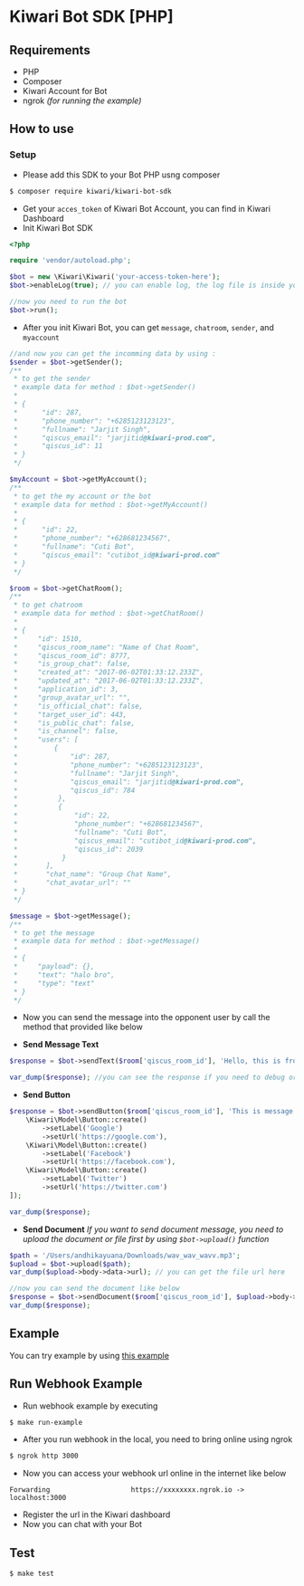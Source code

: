 # Kiwari Bot SDK [PHP]

## Requirements

* PHP
* Composer
* Kiwari Account for Bot
* ngrok _(for running the example)_

## How to use

### Setup

* Please add this SDK to your Bot PHP usng composer

```bash
$ composer require kiwari/kiwari-bot-sdk
```

* Get your `acces_token` of Kiwari Bot Account, you can find in Kiwari Dashboard
* Init Kiwari Bot SDK

```php
<?php

require 'vendor/autoload.php';

$bot = new \Kiwari\Kiwari('your-access-token-here');
$bot->enableLog(true); // you can enable log, the log file is inside your tmp

//now you need to run the bot
$bot->run();
```

* After you init Kiwari Bot, you can get `message`, `chatroom`, `sender`, and `myaccount`

```php
//and now you can get the incomming data by using :
$sender = $bot->getSender();
/**
 * to get the sender
 * example data for method : $bot->getSender()
 * 
 * {
 *      "id": 287,
 *      "phone_number": "+6285123123123",
 *      "fullname": "Jarjit Singh",
 *      "qiscus_email": "jarjitid@kiwari-prod.com",
 *      "qiscus_id": 11
 * }
 */

$myAccount = $bot->getMyAccount();
/**
 * to get the my account or the bot
 * example data for method : $bot->getMyAccount()
 * 
 * {
 *      "id": 22,
 *      "phone_number": "+628681234567",
 *      "fullname": "Cuti Bot",
 *      "qiscus_email": "cutibot_id@kiwari-prod.com"
 * }
 */

$room = $bot->getChatRoom();
/**
 * to get chatroom
 * example data for method : $bot->getChatRoom()
 * 
 * {
 *     "id": 1510,
 *     "qiscus_room_name": "Name of Chat Room",
 *     "qiscus_room_id": 8777,
 *     "is_group_chat": false,
 *     "created_at": "2017-06-02T01:33:12.233Z",
 *     "updated_at": "2017-06-02T01:33:12.233Z",
 *     "application_id": 3,
 *     "group_avatar_url": "",
 *     "is_official_chat": false,
 *     "target_user_id": 443,
 *     "is_public_chat": false,
 *     "is_channel": false,
 *     "users": [
 *         {
 *             "id": 287,
 *             "phone_number": "+6285123123123",
 *             "fullname": "Jarjit Singh",
 *             "qiscus_email": "jarjitid@kiwari-prod.com",
 *             "qiscus_id": 784
 *          },
 *          {
 *              "id": 22,
 *              "phone_number": "+628681234567",
 *              "fullname": "Cuti Bot",
 *              "qiscus_email": "cutibot_id@kiwari-prod.com",
 *              "qiscus_id": 2039
 *           }
 *       ],
 *       "chat_name": "Group Chat Name",
 *       "chat_avatar_url": ""
 * }
 */

$message = $bot->getMessage();
/**
 * to get the message
 * example data for method : $bot->getMessage()
 * 
 * {
 *     "payload": {},
 *     "text": "halo bro",
 *     "type": "text"
 * }
 */
```

* Now you can send the message into the opponent user by call the method that provided like below

* **Send Message Text**
```php
$response = $bot->sendText($room['qiscus_room_id'], 'Hello, this is from Kiwari Bot SDK PHP');

var_dump($response); //you can see the response if you need to debug or something to handle in your bot
```

* **Send Button**
```php
$response = $bot->sendButton($room['qiscus_room_id'], 'This is message Example', [
    \Kiwari\Model\Button::create()
        ->setLabel('Google')
        ->setUrl('https://google.com'),
    \Kiwari\Model\Button::create()
        ->setLabel('Facebook')
        ->setUrl('https://facebook.com'),
    \Kiwari\Model\Button::create()
        ->setLabel('Twitter')
        ->setUrl('https://twitter.com')
]);

var_dump($response);
```

* **Send Document**
_If you want to send document message, you need to upload the document or file first by using `$bot->upload()` function_

```php
$path = '/Users/andhikayuana/Downloads/wav_wav_wavv.mp3';
$upload = $bot->upload($path);
var_dump($upload->body->data->url); // you can get the file url here

//now you can send the document like below
$response = $bot->sendDocument($room['qiscus_room_id'], $upload->body->data->url);
var_dump($response);
```

## Example

You can try example by using [this example](./example)

## Run Webhook Example

* Run webhook example by executing

```bash
$ make run-example
```

* After you run webhook in the local, you need to bring online using ngrok

```bash
$ ngrok http 3000
```

* Now you can access your webhook url online in the internet like below

```
Forwarding                    https://xxxxxxxx.ngrok.io -> localhost:3000  
```

* Register the url in the Kiwari dashboard
* Now you can chat with your Bot

## Test

```bash
$ make test
```